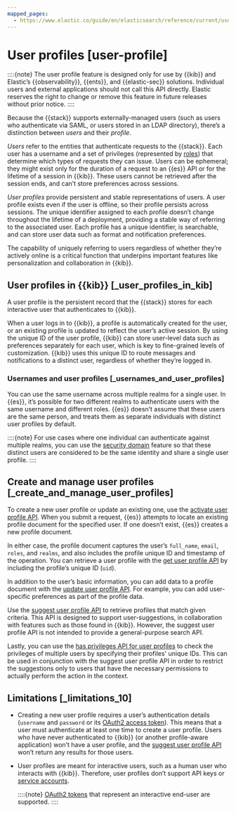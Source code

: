 ```yaml
---
mapped_pages:
  - https://www.elastic.co/guide/en/elasticsearch/reference/current/user-profile.html
---
```


# User profiles [user-profile]

::::{note} 
The user profile feature is designed only for use by {{kib}} and Elastic’s {{observability}}, {{ents}}, and {{elastic-sec}} solutions. Individual users and external applications should not call this API directly. Elastic reserves the right to change or remove this feature in future releases without prior notice.
::::


Because the {{stack}} supports externally-managed users (such as users who authenticate via SAML, or users stored in an LDAP directory), there’s a distinction between *users* and their *profile*.

*Users* refer to the entities that authenticate requests to the {{stack}}. Each user has a username and a set of privileges (represented by [roles](user-roles.md#roles)) that determine which types of requests they can issue. Users can be ephemeral; they might exist only for the duration of a request to an {{es}} API or for the lifetime of a session in {{kib}}. These users cannot be retrieved after the session ends, and can’t store preferences across sessions.

*User profiles* provide persistent and stable representations of users. A user profile exists even if the user is offline, so their profile persists across sessions. The unique identifier assigned to each profile doesn’t change throughout the lifetime of a deployment, providing a stable way of referring to the associated user. Each profile has a unique identifier, is searchable, and can store user data such as format and notification preferences.

The capability of uniquely referring to users regardless of whether they’re actively online is a critical function that underpins important features like personalization and collaboration in {{kib}}.

## User profiles in {{kib}} [_user_profiles_in_kib]

A user profile is the persistent record that the {{stack}} stores for each interactive user that authenticates to {{kib}}.

When a user logs in to {{kib}}, a profile is automatically created for the user, or an existing profile is updated to reflect the user’s active session. By using the unique ID of the user profile, {{kib}} can store user-level data such as preferences separately for each user, which is key to fine-grained levels of customization. {{kib}} uses this unique ID to route messages and notifications to a distinct user, regardless of whether they’re logged in.

### Usernames and user profiles [_usernames_and_user_profiles]

You can use the same username across multiple realms for a single user. In {{es}}, it’s possible for two different realms to authenticate users with the same username and different roles. {{es}} doesn’t assume that these users are the same person, and treats them as separate individuals with distinct user profiles by default.

::::{note} 
For use cases where one individual can authenticate against multiple realms, you can use the [security domain](security-domains.md) feature so that these distinct users are considered to be the same identity and share a single user profile.
::::




## Create and manage user profiles [_create_and_manage_user_profiles]

To create a new user profile or update an existing one, use the [activate user profile API](https://www.elastic.co/docs/api/doc/elasticsearch/operation/operation-security-activate-user-profile). When you submit a request, {{es}} attempts to locate an existing profile document for the specified user. If one doesn’t exist, {{es}} creates a new profile document.

In either case, the profile document captures the user’s `full_name`, `email`, `roles`, and `realms`, and also includes the profile unique ID and timestamp of the operation. You can retrieve a user profile with the [get user profile API](https://www.elastic.co/docs/api/doc/elasticsearch/operation/operation-security-get-user-profile) by including the profile’s unique ID (`uid`).

In addition to the user’s basic information, you can add data to a profile document with the [update user profile API](https://www.elastic.co/docs/api/doc/elasticsearch/operation/operation-security-update-user-profile-data). For example, you can add user-specific preferences as part of the profile data.

Use the [suggest user profile API](https://www.elastic.co/docs/api/doc/elasticsearch/operation/operation-security-suggest-user-profiles) to retrieve profiles that match given criteria. This API is designed to support user-suggestions, in collaboration with features such as those found in {{kib}}. However, the suggest user profile API is not intended to provide a general-purpose search API.

Lastly, you can use the [has privileges API for user profiles](https://www.elastic.co/docs/api/doc/elasticsearch/operation/operation-security-has-privileges-user-profile) to check the privileges of multiple users by specifying their profiles' unique IDs. This can be used in conjunction with the suggest user profile API in order to restrict the suggestions only to users that have the necessary permissions to actually perform the action in the context.


## Limitations [_limitations_10]

* Creating a new user profile requires a user’s authentication details (`username` and `password` or its [OAuth2 access token](token-based-authentication-services.md)). This means that a user must authenticate at least one time to create a user profile. Users who have never authenticated to {{kib}} (or another profile-aware application) won’t have a user profile, and the [suggest user profile API](https://www.elastic.co/docs/api/doc/elasticsearch/operation/operation-security-suggest-user-profiles) won’t return any results for those users.
* User profiles are meant for interactive users, such as a human user who interacts with {{kib}}. Therefore, user profiles don’t support API keys or [service accounts](service-accounts.md).

    ::::{note} 
    [OAuth2 tokens](token-based-authentication-services.md) that represent an interactive end-user are supported.
    ::::



